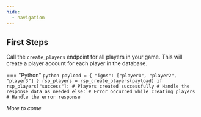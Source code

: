 ```yaml
---
hide:
  - navigation
---
```


## First Steps

Call the `create_players` endpoint for all players in your game. This will create a player account for each player in the database.

=== "Python"
    ```python
    payload = {
        "igns": ["player1", "player2", "player3"]
    }
    rsp_players = rsp_create_players(payload)
    if rsp_players["success"]:
        # Players created successfully
        # Handle the response data as needed
    else:
        # Error occurred while creating players
        # Handle the error response
    ```

*More to come*